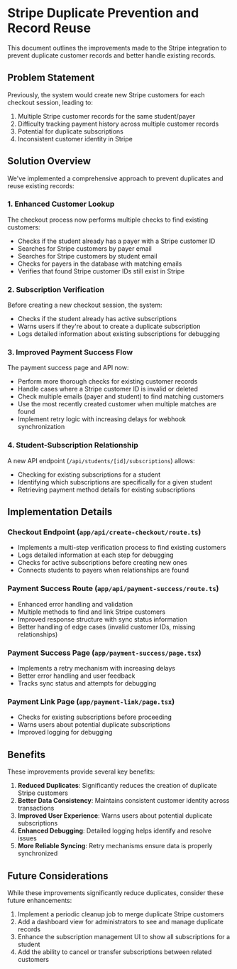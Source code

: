 # Stripe Duplicate Prevention and Record Reuse

This document outlines the improvements made to the Stripe integration to prevent duplicate customer records and better handle existing records.

## Problem Statement

Previously, the system would create new Stripe customers for each checkout session, leading to:

1. Multiple Stripe customer records for the same student/payer
2. Difficulty tracking payment history across multiple customer records
3. Potential for duplicate subscriptions
4. Inconsistent customer identity in Stripe

## Solution Overview

We've implemented a comprehensive approach to prevent duplicates and reuse existing records:

### 1. Enhanced Customer Lookup

The checkout process now performs multiple checks to find existing customers:

- Checks if the student already has a payer with a Stripe customer ID
- Searches for Stripe customers by payer email
- Searches for Stripe customers by student email
- Checks for payers in the database with matching emails
- Verifies that found Stripe customer IDs still exist in Stripe

### 2. Subscription Verification

Before creating a new checkout session, the system:

- Checks if the student already has active subscriptions
- Warns users if they're about to create a duplicate subscription
- Logs detailed information about existing subscriptions for debugging

### 3. Improved Payment Success Flow

The payment success page and API now:

- Perform more thorough checks for existing customer records
- Handle cases where a Stripe customer ID is invalid or deleted
- Check multiple emails (payer and student) to find matching customers
- Use the most recently created customer when multiple matches are found
- Implement retry logic with increasing delays for webhook synchronization

### 4. Student-Subscription Relationship

A new API endpoint (`/api/students/[id]/subscriptions`) allows:

- Checking for existing subscriptions for a student
- Identifying which subscriptions are specifically for a given student
- Retrieving payment method details for existing subscriptions

## Implementation Details

### Checkout Endpoint (`app/api/create-checkout/route.ts`)

- Implements a multi-step verification process to find existing customers
- Logs detailed information at each step for debugging
- Checks for active subscriptions before creating new ones
- Connects students to payers when relationships are found

### Payment Success Route (`app/api/payment-success/route.ts`)

- Enhanced error handling and validation
- Multiple methods to find and link Stripe customers
- Improved response structure with sync status information
- Better handling of edge cases (invalid customer IDs, missing relationships)

### Payment Success Page (`app/payment-success/page.tsx`)

- Implements a retry mechanism with increasing delays
- Better error handling and user feedback
- Tracks sync status and attempts for debugging

### Payment Link Page (`app/payment-link/page.tsx`)

- Checks for existing subscriptions before proceeding
- Warns users about potential duplicate subscriptions
- Improved logging for debugging

## Benefits

These improvements provide several key benefits:

1. **Reduced Duplicates**: Significantly reduces the creation of duplicate Stripe customers
2. **Better Data Consistency**: Maintains consistent customer identity across transactions
3. **Improved User Experience**: Warns users about potential duplicate subscriptions
4. **Enhanced Debugging**: Detailed logging helps identify and resolve issues
5. **More Reliable Syncing**: Retry mechanisms ensure data is properly synchronized

## Future Considerations

While these improvements significantly reduce duplicates, consider these future enhancements:

1. Implement a periodic cleanup job to merge duplicate Stripe customers
2. Add a dashboard view for administrators to see and manage duplicate records
3. Enhance the subscription management UI to show all subscriptions for a student
4. Add the ability to cancel or transfer subscriptions between related customers
